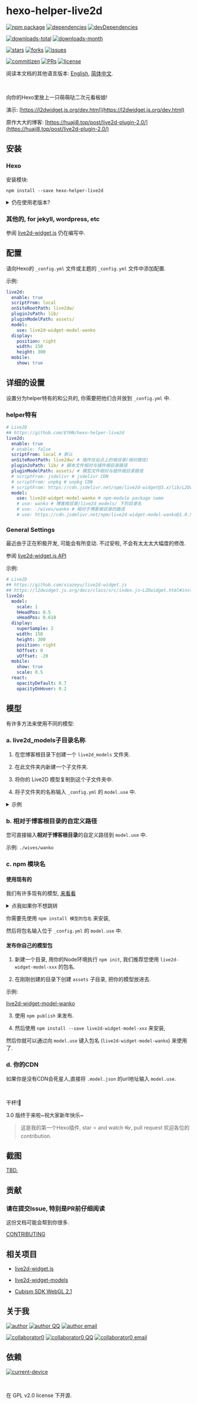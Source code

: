 # hexo-helper-live2d

[![npm package][npm-package]][npm-package-url]
[![dependencies][dependencies]][dependencies-url]
[![devDependencies][devDependencies]][devDependencies-url]

[![downloads-total][downloads-total]][downloads-total-url]
[![downloads-month][downloads-month]][downloads-month-url]

[![stars][stars]][stars-url]
[![forks][forks]][forks-url]
[![issues][issues]][issues-url]

[![commitizen][commitizen]][commitizen-url]
[![PRs][PRs]][PRs-url]
[![license][license]][license-url]

阅读本文档的其他语言版本: [English](README.md), [简体中文](README.zh-CN.md).

<br>

向你的Hexo里放上一只萌萌哒二次元看板娘!

演示: [https://l2dwidget.js.org/dev.html](https://l2dwidget.js.org/dev.html)

原作大大的博客: [https://huaji8.top/post/live2d-plugin-2.0/](https://huaji8.top/post/live2d-plugin-2.0/)

## 安装

### Hexo

安装模块:

```
npm install --save hexo-helper-live2d
```

<details><summary>仍在使用老版本?</summary><br>

请从 `layout/layout.ejs` 或 `layout/_layout.swig` 中删掉 `</body>` 前的
`{{ live2d() }}` 或 `<%- live2d() %>`.

我们推荐您使用 `npm install --save hexo-helper-live2d@3.x` 来强制安装最新版本.

</details>

### 其他的, for jekyll, wordpress, etc

参阅 [live2d-widget.js](https://github.com/xiazeyu/live2d-widget.js) 仍在编写中.

## 配置

请向Hexo的 `_config.yml` 文件或主题的 `_config.yml` 文件中添加配置.

示例:

``` yml
live2d:
  enable: true
  scriptFrom: local
  onSiteRootPath: live2dw/
  pluginJsPath: lib/
  pluginModelPath: assets/
  model:
    use: live2d-widget-model-wanko
  display:
    position: right
    width: 150
    height: 300
  mobile:
    show: true
```

## 详细的设置

设置分为helper特有的和公共的, 你需要把他们合并放到 `_config.yml` 中.

### helper特有

``` yml
# Live2D
## https://github.com/EYHN/hexo-helper-live2d
live2d:
  enable: true
  # enable: false
  scriptFrom: local # 默认
  onSiteRootPath: live2dw/ # 插件在站点上的根目录(相对路径)
  pluginJsPath: lib/ # 脚本文件相对与插件根目录路径
  pluginModelPath: assets/ # 模型文件相对与插件根目录路径
  # scriptFrom: jsdelivr # jsdelivr CDN
  # scriptFrom: unpkg # unpkg CDN
  # scriptFrom: https://cdn.jsdelivr.net/npm/live2d-widget@3.x/lib/L2Dwidget.min.js # 你的自定义 url
  model:
    use: live2d-widget-model-wanko # npm-module package name
    # use: wanko # 博客根目录/live2d_models/ 下的目录名
    # use: ./wives/wanko # 相对于博客根目录的路径
    # use: https://cdn.jsdelivr.net/npm/live2d-widget-model-wanko@1.0.5/assets/wanko.model.json # 你的自定义 url
```

### General Settings

最近由于正在积极开发, 可能会有所变动. 不过安啦, 不会有太太太大幅度的修改.

参阅 [live2d-widget.js API](https://l2dwidget.js.org/docs/class/src/index.js~L2Dwidget.html#instance-method-init)

示例:

```yml
# Live2D
## https://github.com/xiazeyu/live2d-widget.js
## https://l2dwidget.js.org/docs/class/src/index.js~L2Dwidget.html#instance-method-init
live2d:
  model:
    scale: 1
    hHeadPos: 0.5
    vHeadPos: 0.618
  display:
    superSample: 2
    width: 150
    height: 300
    position: right
    hOffset: 0
    vOffset: -20
  mobile:
    show: true
    scale: 0.5
  react:
    opacityDefault: 0.7
    opacityOnHover: 0.2
```

## 模型

有许多方法来使用不同的模型:

### a. live2d_models子目录名称

1. 在您博客根目录下创建一个 `live2d_models` 文件夹.

2. 在此文件夹内新建一个子文件夹.

3. 将你的 Live2D 模型复制到这个子文件夹中.

4. 将子文件夹的名称输入 `_config.yml` 的 `model.use` 中.

<details><summary>示例</summary><br>

你的模型叫 `mymiku`.

在博客根目录 (应当有 `_config.yml` 、`sources` 、 `themes` ) 新建名为 `mymiku` 的子文件夹.

将模型复制到 `/live2d_models/mymiku/` 中.

现在, 在这里应当有一个 `.model.json` 文件 (例如 `mymiku.model.json`)

在 `/live2d_models/mymiku/` 中.

将 `mymiku` 输入到位于 `_config.yml` 的 `model.use` 中.

</details>

### b. 相对于博客根目录的自定义路径

您可直接输入**相对于博客根目录**的自定义路径到 `model.use` 中.

示例: `./wives/wanko`

### c. npm 模块名

#### 使用现有的

我们有许多现有的模型, [来看看](https://github.com/xiazeyu/live2d-widget-models)

<details><summary>点我如果你不想跳转</summary><br>

- `live2d-widget-model-chitose`
- `live2d-widget-model-epsilon2_1`
- `live2d-widget-model-gf`
- `live2d-widget-model-haru/01` (use `npm install --save live2d-widget-model-haru`)
- `live2d-widget-model-haru/02` (use `npm install --save live2d-widget-model-haru`)
- `live2d-widget-model-haruto`
- `live2d-widget-model-hibiki`
- `live2d-widget-model-hijiki`
- `live2d-widget-model-izumi`
- `live2d-widget-model-koharu`
- `live2d-widget-model-miku`
- `live2d-widget-model-ni-j`
- `live2d-widget-model-nico`
- `live2d-widget-model-nietzsche`
- `live2d-widget-model-nipsilon`
- `live2d-widget-model-nito`
- `live2d-widget-model-shizuku`
- `live2d-widget-model-tororo`
- `live2d-widget-model-tsumiki`
- `live2d-widget-model-unitychan`
- `live2d-widget-model-wanko`
- `live2d-widget-model-z16`

</details>

你需要先使用 `npm install 模型的包名` 来安装,

然后将包名输入位于 `_config.yml` 的 `model.use` 中.

#### 发布你自己的模型包

1. 新建一个目录, 用你的Node环境执行 `npm init`, 我们推荐您使用 `live2d-widget-model-xxx` 的包名.

2. 在刚刚创建的目录下创建 `assets` 子目录, 把你的模型放进去.

示例:

[live2d-widget-model-wanko](https://cdn.jsdelivr.net/npm/live2d-widget-model-wanko)

3. 使用 `npm publish` 来发布.

4. 然后使用 `npm install --save live2d-widget-model-xxx` 来安装,

然后你就可以通过向 `model.use` 键入包名 (`live2d-widget-model-wanko`) 来使用了.

### d. 你的CDN

如果你是没有CDN会死星人,直接将 `.model.json` 的url地址输入 `model.use`.

<br>

干杯!:beer:

3.0 版终于来啦~祝大家新年快乐~

> 这是我的第一个Hexo插件, star :star: and watch :eyeglasses:, pull request 欢迎各位的 contribution.

## 截图

[TBD.](https://huaji8.top/post/live2d-plugin-2.0/)

## 贡献

### 请在提交Issue, 特别是PR前仔细阅读

这份文档可能会帮到你很多.

[CONTRIBUTING](.github/CONTRIBUTING.md)

## 相关项目

- [live2d-widget.js](https://github.com/xiazeyu/live2d-widget.js)

- [live2d-widget-models](https://github.com/xiazeyu/live2d-widget-models)

- [Cubism SDK WebGL 2.1](http://sites.cybernoids.jp/cubism-sdk2_e/webgl2-1)

## 关于我

[![author][author]][author-url]
[![author QQ][author-qq]][author-qq-url]
[![author email][author-email]][author-email-url]

[![collaborator0][collaborator0]][collaborator0-url]
[![collaborator0 QQ][collaborator0-qq]][collaborator0-qq-url]
[![collaborator0 email][collaborator0-email]][collaborator0-email-url]

## 依赖

[![current-device][current-device]][current-device-url]

<br>

在 GPL v2.0 license 下开源.

[npm-package]: https://badge.fury.io/js/hexo-helper-live2d.svg?label=hexo-helper-live2d
[npm-package-url]: https://www.npmjs.com/package/hexo-helper-live2d

[dependencies]: https://img.shields.io/david/EYHN/hexo-helper-live2d.svg
[dependencies-url]: javascript:void(0);

[devDependencies]:  https://img.shields.io/david/dev/EYHN/hexo-helper-live2d.svg
[devDependencies-url]: javascript:void(0);

[downloads-total]:  https://img.shields.io/npm/dt/hexo-helper-live2d.svg
[downloads-total-url]: https://www.npmjs.com/package/hexo-helper-live2d

[downloads-month]: https://img.shields.io/npm/dm/hexo-helper-live2d.svg
[downloads-month-url]: https://www.npmjs.com/package/hexo-helper-live2d

[stars]: https://img.shields.io/github/stars/EYHN/hexo-helper-live2d.svg
[stars-url]: https://github.com/EYHN/hexo-helper-live2d/stargazers

[forks]: https://img.shields.io/github/forks/EYHN/hexo-helper-live2d.svg
[forks-url]: https://github.com/EYHN/hexo-helper-live2d/network

[issues]: https://img.shields.io/github/issues/EYHN/hexo-helper-live2d.svg
[issues-url]: https://github.com/EYHN/hexo-helper-live2d/issues

[commitizen]: https://img.shields.io/badge/commitizen-friendly-brightgreen.svg
[commitizen-url]: http://commitizen.github.io/cz-cli/

[PRs]: https://img.shields.io/badge/PRs-welcome-brightgreen.svg?style=flat-square
[PRs-url]: http://makeapullrequest.com

[license]: https://img.shields.io/github/license/EYHN/hexo-helper-live2d.svg
[license-url]: https://github.com/EYHN/hexo-helper-live2d/blob/master/LICENSE

[author]: https://img.shields.io/badge/author-cneyhn-green.svg
[author-url]: https://delusion.coding.me/

[author-qq]: https://img.shields.io/badge/QQ-1106996185-blue.svg
[author-qq-url]: tencent://message/?uin=1106996185&Site=Senlon.Net&Menu=yes

[author-email]: https://img.shields.io/badge/Emali%20me-cneyhn@gmail.com-green.svg
[author-email-url]: mailto:cneyhn@gmail.com

[collaborator0]: https://img.shields.io/badge/collaborator-xiazeyu-green.svg
[collaborator0-url]: https://xiazeyu.coding.me/

[collaborator0-qq]: https://img.shields.io/badge/QQ-2320732807-blue.svg
[collaborator0-qq-url]: tencent://message/?uin=2320732807&Site=Senlon.Net&Menu=yes

[collaborator0-email]: https://img.shields.io/badge/Emali%20me-xiazeyu_2011@126.com-green.svg
[collaborator0-email-url]: mailto:xiazeyu_2011@126.com

[current-device]: https://img.shields.io/npm/v/current-device.svg?label=current-device
[current-device-url]: https://github.com/matthewhudson/current-device
